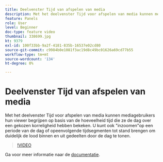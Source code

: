 ```yaml
---
title: Deelvenster Tijd van afspelen van media
description: Met het deelvenster Tijd voor afspelen van media kunnen mediagebruikers hun viewer begrijpen op basis van de hoeveelheid tijd die ze de dag over een gekozen korreligheid hebben bekeken. U kunt ook "inzoomen"op een periode van de dag of opeenvolgende tijdsegmenten tot stand brengen om duidelijk de lood binnen en uit gedeelten door de dag te tonen.
feature: Panels
role: User
level: Beginner
doc-type: feature video
thumbnail: 338699.jpg
kt: 9379
exl-id: 100f33bb-9a2f-4181-835b-16537e02cd80
source-git-commit: c9984b0e1081f3ac19d8c49bc01626a69cd77b55
workflow-type: tm+mt
source-wordcount: '134'
ht-degree: 0%

---
```


# Deelvenster Tijd van afspelen van media

Met het deelvenster Tijd voor afspelen van media kunnen mediagebruikers hun viewer begrijpen op basis van de hoeveelheid tijd die ze de dag over een gekozen korreligheid hebben bekeken. U kunt ook &quot;inzoomen&quot;op een periode van de dag of opeenvolgende tijdsegmenten tot stand brengen om duidelijk de lood binnen en uit gedeelten door de dag te tonen.

>[!VIDEO](https://video.tv.adobe.com/v/338699/?quality=12&learn=on)

Ga voor meer informatie naar de [documentatie](https://experienceleague.adobe.com/docs/media-analytics/using/media-reports/media-playback-time-spent.html?lang=nl-NL).
